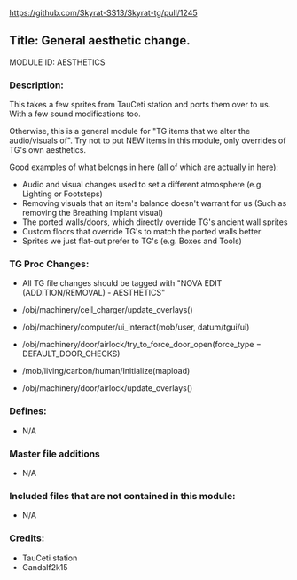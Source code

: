 https://github.com/Skyrat-SS13/Skyrat-tg/pull/1245

## Title: General aesthetic change.

MODULE ID: AESTHETICS

### Description:

This takes a few sprites from TauCeti station and ports them over to us. With a few sound modifications too.

Otherwise, this is a general module for "TG items that we alter the audio/visuals of".
Try not to put NEW items in this module, only overrides of TG's own aesthetics.

Good examples of what belongs in here (all of which are actually in here):
- Audio and visual changes used to set a different atmosphere (e.g. Lighting or Footsteps)
- Removing visuals that an item's balance doesn't warrant for us (Such as removing the Breathing Implant visual)
- The ported walls/doors, which directly override TG's ancient wall sprites
- Custom floors that override TG's to match the ported walls better
- Sprites we just flat-out prefer to TG's (e.g. Boxes and Tools)


### TG Proc Changes:

- All TG file changes should be tagged with "NOVA EDIT (ADDITION/REMOVAL) - AESTHETICS"

- /obj/machinery/cell_charger/update_overlays()
- /obj/machinery/computer/ui_interact(mob/user, datum/tgui/ui)
- /obj/machinery/door/airlock/try_to_force_door_open(force_type = DEFAULT_DOOR_CHECKS)
- /mob/living/carbon/human/Initialize(mapload)
- /obj/machinery/door/airlock/update_overlays()

### Defines:

- N/A

### Master file additions

- N/A

### Included files that are not contained in this module:

- N/A

### Credits:
- TauCeti station
- Gandalf2k15

